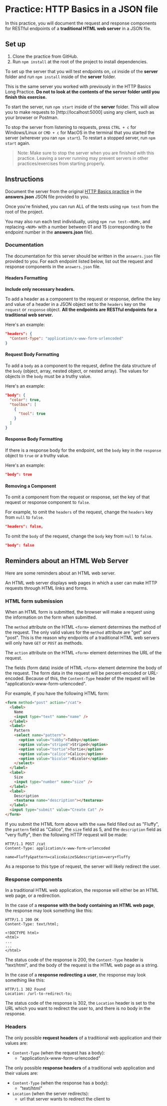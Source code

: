 # Practice: HTTP Basics in a JSON file

In this practice, you will document the request and response components for
RESTful endpoints of a **traditional HTML web server** in a JSON file.

## Set up

1. Clone the practice from GitHub.
2. Run `npm install` at the root of the project to install dependencies.

To set up the server that you will test endpoints on, `cd` inside of the
**server** folder and run `npm install` inside of the **server** folder.

This is the same server you worked with previously in the HTTP Basics Long
Practice. **Do not to look at the contents of the server folder until you finish
this exercise.**

To start the server, run `npm start` inside of the **server** folder. This will
allow you to make requests to [http://localhost:5000] using any client, such as
your browser or Postman.

To stop the server from listening to requests, press `CTRL + c` for
Windows/Linux or `CMD + c` for MacOS in the terminal that you started the server
(wherever you ran `npm start`). To restart a stopped server, run `npm start`
again.

> Note: Make sure to stop the server when you are finished with this practice.
> Leaving a server running may prevent servers in other practices/exercises
> from starting properly.

## Instructions

Document the server from the original [HTTP Basics practice] in the
__answers.json__ JSON file provided to you.

Once you're finished, you can run ALL of the tests using `npm test` from the
root of the project.

You may also run each test individually, using `npm run test-<NUM>`, and
replacing `<NUM>` with a number between 01 and 15 (corresponding to the endpoint
number in the __answers.json__ file).

### Documentation

The documentation for this server should be written in the `answers.json` file
provided to you. For each endpoint listed below, list out the request and
response components in the `answers.json` file.

#### Headers Formatting

**Include only necessary headers.**

To add a header as a component to the request or response, define the key and
value of a header in a JSON object set to the `headers` key on the `request`
or `response` object. **All the endpoints are RESTful endpoints for a
traditional web server.**

Here's an example:

```json
"headers": {
  "Content-Type": "application/x-www-form-urlencoded"
}
```

#### Request Body Formatting

To add a `body` as a component to the request, define the data structure of the
`body` (object, array, nested object, or nested array). The values for objects
in the `body` must be a truthy value.

Here's an example:

```json
"body": {
  "color": true,
  "toolbox": [
    {
      "tool": true
    }
  ]
}
```

#### Response Body Formatting

If there is a response body for the endpoint, set the `body` key in the
`response` object to `true` or a truthy value.

Here's an example:

```json
"body": true
```

#### Removing a Component

To omit a component from the request or response, set the key of that request
or response component to `false`.

For example, to omit the `headers` of the request, change the `headers` key from
`null` to `false`.

```json
"headers": false,
```

To omit the `body` of the request, change the `body` key from `null` to `false`.

```json
"body": false
```

## Reminders about an HTML Web Server

Here are some reminders about an HTML web server.

An HTML web server displays web pages in which a user can make HTTP requests
through HTML links and forms.

### HTML form submission

When an HTML form is submitted, the browser will make a request using the
information on the form when submitted.

The `method` attribute on the HTML `<form>` element determines the method of the
request. The only valid values for the `method` attribute are "get" and "post".
This is the reason why endpoints of a traditional HTML web servers will only
have `GET` or `POST` as methods.

The `action` attribute on the HTML `<form>` element determines the URL of the
request.

The fields (form data) inside of HTML `<form>` element determine the body of the
request. The form data in the request will be percent-encoded or URL-encoded.
Because of this, the `Content-Type` header of the request will be
"application/x-www-form-urlencoded".

For example, if you have the following HTML form:

```html
<form method="post" action="/cat">
  <label>
    Name
    <input type="text" name="name" />
  </label>
  <label>
    Pattern
    <select name="pattern">
      <option value="tabby">Tabby</option>
      <option value="striped">Striped</option>
      <option value="tortie">Tortie</option>
      <option value="calico">Calico</option>
      <option value="bicolor">Bicolor</option>
    </select>
  </label>
  <label>
    Size
    <input type="number" name="size" />
  </label>
  <label>
    Description
    <textarea name="description"></textarea>
  </label>
  <input type="submit" value="Create Cat" />
</form>
```

If you submit the HTML form above with the `name` field filled out as "Fluffy",
the `pattern` field as "Calico", the `size` field as 5, and the `description`
field as "very fluffy", then the following HTTP request will be made:

```plaintext
HTTP/1.1 POST /cat
Content-Type: application/x-www-form-urlencoded

name=Fluffy&pattern=calico&size5&description=very+fluffy
```

As a response to this type of request, the server will likely redirect the user.

### Response components

In a traditional HTML web application, the response will either be an HTML web
page, or a redirection.

In the case of a **response with the body containing an HTML web page**, the
response may look something like this:

```plaintext
HTTP/1.1 200 OK
Content-Type: text/html;

<!DOCTYPE html>
<html>
...
...
</html>
```

The status code of the response is 200, the `Content-Type` header is
"text/html", and the body of the request is the HTML web page as a string.

In the case of a **response redirecting a user**, the response may look
something like this:

```plaintext
HTTP/1.1 302 Found
Location: /url-to-redirect-to;
```

The status code of the response is 302, the `Location` header is set to the URL
which you want to redirect the user to, and there is no body in the response.

### Headers

The only possible **request headers** of a traditional web application and their
values are:

- `Content-Type` (when the request has a body):
  - "application/x-www-form-urlencoded"

The only possible **response headers** of a traditional web application and
their values are:

- `Content-Type` (when the response has a body):
  - "text/html"
- `Location` (when the server redirects):
  - url that server wants to redirect the client to

[HTTP Basics practice]: https://github.com/appacademy/practice-for-week-08-http-basics-long-practice